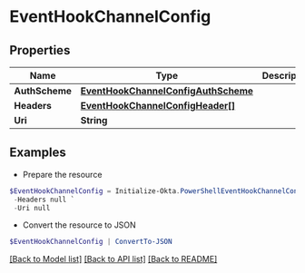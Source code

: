 # EventHookChannelConfig
## Properties

Name | Type | Description | Notes
------------ | ------------- | ------------- | -------------
**AuthScheme** | [**EventHookChannelConfigAuthScheme**](EventHookChannelConfigAuthScheme.md) |  | [optional] 
**Headers** | [**EventHookChannelConfigHeader[]**](EventHookChannelConfigHeader.md) |  | [optional] 
**Uri** | **String** |  | [optional] 

## Examples

- Prepare the resource
```powershell
$EventHookChannelConfig = Initialize-Okta.PowerShellEventHookChannelConfig  -AuthScheme null `
 -Headers null `
 -Uri null
```

- Convert the resource to JSON
```powershell
$EventHookChannelConfig | ConvertTo-JSON
```

[[Back to Model list]](../README.md#documentation-for-models) [[Back to API list]](../README.md#documentation-for-api-endpoints) [[Back to README]](../README.md)

